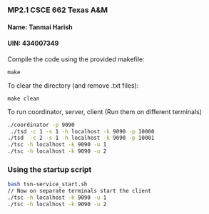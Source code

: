 ### MP2.1 CSCE 662 Texas A&M
#### Name: Tanmai Harish
#### UIN:  434007349
Compile the code using the provided makefile:

    make

To clear the directory (and remove .txt files):
   
    make clean


To run coordinator, server, client (Run them on different terminals)
```bash
./coordinator -p 9090
 ./tsd -c 1 -s 1 -h localhost -k 9090 -p 10000
./tsd  -c 2 -s 1 -h localhost -k 9090 -p 10001
./tsc -h localhost -k 9090 -u 1
./tsc -h localhost -k 9090 -u 2
```
### Using the startup script
```bash
bash tsn-service_start.sh
// Now on separate terminals start the client
./tsc -h localhost -k 9090 -u 1
./tsc -h localhost -k 9090 -u 2
```
